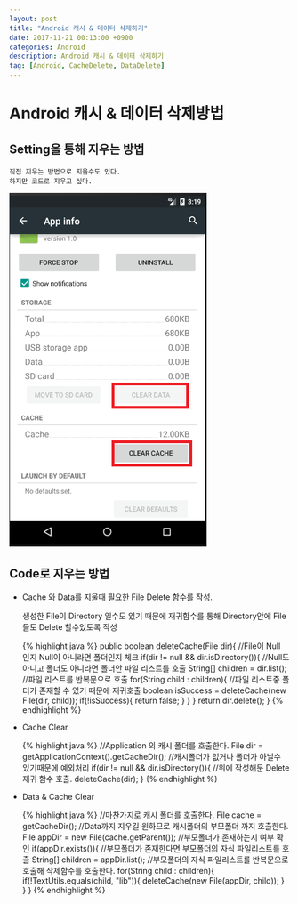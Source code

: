 ```yaml
---
layout: post
title: "Android 캐시 & 데이터 삭제하기"
date: 2017-11-21 00:13:00 +0900
categories: Android
description: Android 캐시 & 데이터 삭제하기
tag: [Android, CacheDelete, DataDelete]
---
```

# Android 캐시 & 데이터 삭제방법

## Setting을 통해 지우는 방법

    직접 지우는 방법으로 지울수도 있다.
    하지만 코드로 지우고 싶다.

![Clear](/assets/images/2017-11-21-cache-data-clear.png)

## Code로 지우는 방법

- Cache 와 Data를 지울때 필요한 File Delete 함수를 작성.

	생성한 File이 Directory 일수도 있기 때문에 재귀함수를 통해 Directory안에
    File들도 Delete 할수있도록 작성

	{% highlight java %}
    public boolean deleteCache(File dir){
      //File이 Null 인지 Null이 아니라면 폴더인지 체크
      if(dir != null && dir.isDirectory()){
        //Null도 아니고 폴더도 아니라면 폴더안 파일 리스트를 호출
        String[] children = dir.list();
        //파일 리스트를 반복문으로 호출
        for(String child : children){
          //파일 리스트중 폴더가 존재할 수 있기 때문에 재귀호출
          boolean isSuccess = deleteCache(new File(dir, child));
          if(!isSuccess){
            return false;
          }
        }
      }
      return dir.delete();
    }
    {% endhighlight %}

- Cache Clear

	{% highlight java %}
    //Application 의 캐시 폴더를 호출한다.
    File dir = getApplicationContext().getCacheDir();
    //캐시폴더가 없거나 폴더가 아닐수 있기때문에 예외처리
    if(dir != null && dir.isDirectory()){
      //위에 작성해둔 Delete 재귀 함수 호출.
      deleteCache(dir);
    }
    {% endhighlight %}

- Data & Cache Clear

	{% highlight java %}
    //마찬가지로 캐시 폴더를 호출한다.
    File cache = getCacheDir();
    //Data까지 지우길 원하므로 캐시폴더의 부모폴더 까지 호출한다.
    File appDir = new File(cache.getParent());
    //부모폴더가 존재하는지 여부 확인
    if(appDir.exists()){
      //부모폴더가 존재한다면 부모폴더의 자식 파일리스트를 호출
      String[] children = appDir.list();
      //부모폴더의 자식 파일리스트를 반복문으로 호출해 삭제함수를 호출한다.
      for(String child : children){
        if(!TextUtils.equals(child, "lib")){
          deleteCache(new File(appDir, child));
        }
      }
    }
    {% endhighlight %}